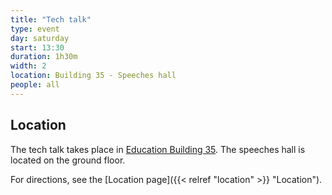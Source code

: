 ```yaml
---
title: "Tech talk"
type: event
day: saturday
start: 13:30
duration: 1h30m
width: 2
location: Building 35 - Speeches hall
people: all
---
```


## Location
The tech talk takes place in [Education Building 35](https://map.tudelftcampus.nl/poi/education-building-35/).
The speeches hall is located on the ground floor.

For directions, see the [Location page]({{< relref "location" >}} "Location").
